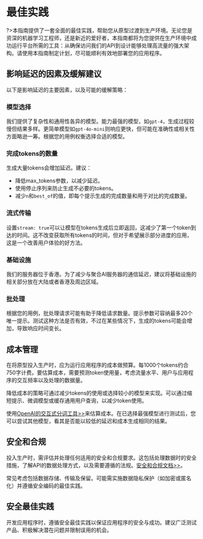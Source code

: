 # 最佳实践

?>本指南提供了一套全面的最佳实践，帮助您从原型过渡到生产环境。无论您是资深的机器学习工程师，还是新近的爱好者，本指南都将为您提供在生产环境中成功运行平台所需的工具：从确保访问我们的API到设计能够处理高流量的强大架构。请使用本指南制定计划，尽可能顺利有效地部署您的应用程序。

## 影响延迟的因素及缓解建议

以下是影响延迟的主要因素，以及可能的缓解策略：

### 模型选择

我们提供了复杂性和通用性各异的模型。能力最强的模型，如`gpt-4`，生成过程较慢但结果多样。更简单模型如`gpt-4o-mini`则响应更快，但可能在准确性或相关性方面略逊一筹。根据您的用例权衡选择合适的模型。

### 完成tokens的数量

生成大量tokens会增加延迟。建议：

- 降低max_tokens参数，以减少延迟。
- 使用停止序列来防止生成不必要的tokens。
- 减少`n`和`best_of`的值，即每个提示生成的完成数量和用于对比的完成数量。

### 流式传输

设置`stream: true`可以让模型在tokens生成后立即返回，这减少了第一个token到达的时间。这不改变获取所有tokens的时间，但对于希望展示部分进度的应用，这是一个改善用户体验的好方法。

### 基础设施

我们的服务器位于香港。为了减少与聚合AI服务器的通信延迟，建议将基础设施的相关部分放在大陆或者香港及周边区域。

### 批处理

根据您的用例，批处理请求可能有助于降低请求数量。提示参数可容纳最多20个唯一提示。测试这种方法是否有效，不过在某些情况下，生成的tokens可能会增加，导致响应时间变长。

## 成本管理

在将原型投入生产时，应为运行应用程序的成本做预算。每1000个tokens约合750字计费。要估算成本，需要预测token使用量，考虑流量水平、用户与应用程序的交互频率以及处理的数据量。

降低成本的策略可通过减少tokens的使用或选择较小的模型来实现。可以通过缩短提示、微调模型或缓存通用用户查询，以减少token使用。

使用[OpenAI的交互式分词工具>>](https://platform.openai.com/tokenizer)来估算成本。在已选择最强模型进行测试后，您可以尝试其他模型，看其是否能以较低的延迟和成本生成相同的结果。

## 安全和合规

投入生产时，需评估并处理任何适用的安全和合规要求。这包括处理数据时的安全措施，了解API的数据处理方式，以及需要遵循的法规。[安全和合规文档>>](https://openai.com/policies/privacy-policy/)。

常见考虑包括数据存储、传输及保留。可能需实施数据隐私保护（如加密或匿名化）并遵循安全编码的最佳实践。

## 安全最佳实践

开发应用程序时，遵循安全最佳实践以保证应用程序的安全与成功。建议广泛测试产品、积极解决潜在问题并限制误用的机会。
